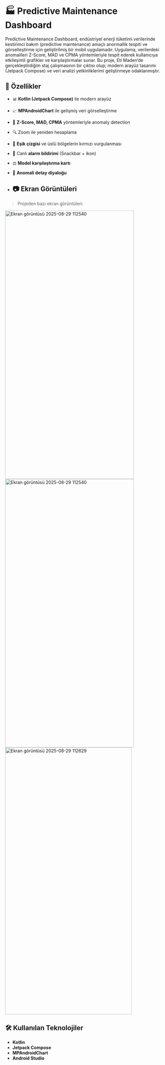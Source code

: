# 🏭 Predictive Maintenance Dashboard
Predictive Maintenance Dashboard, endüstriyel enerji tüketimi verilerinde kestirimci bakım (predictive maintenance) amaçlı anormallik tespiti ve görselleştirme için geliştirilmiş bir mobil uygulamadır.
Uygulama, verilerdeki anomalileri Z-Score, MAD ve CPMA yöntemleriyle tespit ederek kullanıcıya etkileşimli grafikler ve karşılaştırmalar sunar.
Bu proje, Eti Maden’de gerçekleştirdiğim staj çalışmasının bir çıktısı olup; modern arayüz tasarımı (Jetpack Compose) ve veri analizi yetkinliklerimi geliştirmeye odaklanmıştır.

## 🚀 Özellikler
- 📊 **Kotlin (Jetpack Compose)** ile modern arayüz
- 📈 **MPAndroidChart** ile gelişmiş veri görselleştirme
- 🤖 **Z-Score, MAD, CPMA** yöntemleriyle anomaly detection
- 🔍 Zoom ile yeniden hesaplama
- 🚨 **Eşik çizgisi** ve üstü bölgelerin kırmızı vurgulanması
- 🔔 Canlı **alarm bildirimi** (Snackbar + ikon)
- ⚖️ **Model karşılaştırma kartı**
- 📝 **Anomali detay diyaloğu**

- ## 📷 Ekran Görüntüleri
> Projeden bazı ekran görüntüleri:  
<img width="414" height="861" alt="Ekran görüntüsü 2025-08-29 112540" src="https://github.com/user-attachments/assets/d193380e-d84f-4b00-a5d1-9cdecd17265a" />
<img width="414" height="861" alt="Ekran görüntüsü 2025-08-29 112540" src="https://github.com/user-attachments/assets/4f23cb65-af22-4c2c-af14-b5225690bafb" />
<img width="407" height="856" alt="Ekran görüntüsü 2025-08-29 112629" src="https://github.com/user-attachments/assets/f4650224-177c-4ee7-9538-38abd252dbdb" />

## 🛠️ Kullanılan Teknolojiler
- **Kotlin**
- **Jetpack Compose**
- **MPAndroidChart**
- **Android Studio**
